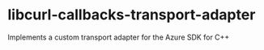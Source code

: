 # libcurl-callbacks-transport-adapter
Implements a custom transport adapter for the Azure SDK for C++
